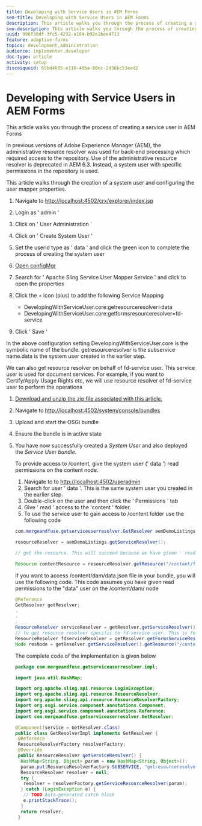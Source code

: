 ```yaml
---
title: Developing with Service Users in AEM Forms
seo-title: Developing with Service Users in AEM Forms
description: This article walks you through the process of creating a service user in AEM Forms
seo-description: This article walks you through the process of creating a service user in AEM Forms
uuid: 996f30df-3fc5-4232-a104-b92e1bee4713
feature: adaptive-forms
topics: development,administration
audience: implementer,developer
doc-type: article
activity: setup
discoiquuid: 65bd4695-e110-48ba-80ec-2d36bc53ead2
---
```


# Developing with Service Users in AEM Forms

This article walks you through the process of creating a service user in AEM Forms

In previous versions of Adobe Experience Manager (AEM), the administrative resource resolver was used for back-end processing which required access to the repository. Use of the administrative resource resolver is deprecated in AEM 6.3. Instead, a system user with specific permissions in the repository is used.

This article walks through the creation of a system user and configuring the user mapper properties.

   1. Navigate to [http://localhost:4502/crx/explorer/index.jsp](http://localhost:4502/crx/explorer/index.jsp)
   1. Login as ' admin '
   1. Click on ' User Administration '
   1. Click on ' Create System User '
   1. Set the userid type as ' data ' and click the green icon to complete the process of creating the system user
   1. [Open configMgr](http://localhost:4502/system/console/configMgr)
   1. Search for ' Apache Sling Service User Mapper Service ' and click to open the properties
   1. Click the *+* icon (plus) to add the following Service Mapping

        * DevelopingWithServiceUser.core:getresourceresolver=data
        * DevelopingWithServiceUser.core:getformsresourceresolver=fd-service

   1. Click ' Save '

   In the above configuration setting DevelopingWithServiceUser.core is the symbolic name of the bundle. getresourceresolver is the subservice name.data is the system user created in the earlier step.

   We can also get resource resolver on behalf of fd-service user. This service user is used for document services. For example, if you want to Certify/Apply Usage Rights etc, we will use resource resolver of fd-service user to perform the operations

1. [Download and unzip the zip file associated with this article.](assets/developingwithserviceuser.zip)
1. Navigate to [http://localhost:4502/system/console/bundles](http://localhost:4502/system/console/bundles)
1. Upload and start the OSGi bundle
1. Ensure the bundle is in active state
1. You have now successfully created a *System User* and also deployed the *Service User bundle*.

   To provide access to /content, give the system user (' data ') read permissions on the content node.

    1. Navigate to to [http://localhost:4502/useradmin](http://localhost:4502/useradmin)
    1. Search for user ' data '. This is the same system user you created in the earlier step.
    1. Double-click on the user and then click the ' Permissions ' tab
    1. Give ' read ' access to the 'content ' folder.
    1. To use the service user to gain access to /content folder use the following code



   ```java
   com.mergeandfuse.getserviceuserresolver.GetResolver aemDemoListings = sling.getService(com.mergeandfuse.getserviceuserresolver.GetResolver.class);
   
   resourceResolver = aemDemoListings.getServiceResolver();
   
   // get the resource. This will succeed because we have given ' read ' access to the content node
   
   Resource contentResource = resourceResolver.getResource("/content/forms/af/sandbox/abc.pdf");
   ```

   If you want to access /content/dam/data.json file in your bundle, you will use the following code. This code assumes you have given read permissions to the "data" user on the /content/dam/ node

   ```java
   @Reference
   GetResolver getResolver;
   .
   .
   .
   ResourceResolver serviceResolver = getResolver.getServiceResolver();
   // to get resource resolver specific to fd-service user. This is for Document Services
   ResourceResolver fdserviceResolver = getResolver.getFormsServiceResolver();
   Node resNode = getResolver.getServiceResolver().getResource("/content/dam/data.json").adaptTo(Node.class);
   
   ```

   The complete code of the implementation is given below

   ```java
   package com.mergeandfuse.getserviceuserresolver.impl;
   
   import java.util.HashMap;
   
   import org.apache.sling.api.resource.LoginException;
   import org.apache.sling.api.resource.ResourceResolver;
   import org.apache.sling.api.resource.ResourceResolverFactory;
   import org.osgi.service.component.annotations.Component;
   import org.osgi.service.component.annotations.Reference;
   import com.mergeandfuse.getserviceuserresolver.GetResolver;

   @Component(service = GetResolver.class)
   public class GetResolverImpl implements GetResolver {
    @Reference
    ResourceResolverFactory resolverFactory;
    @Override
    public ResourceResolver getServiceResolver() {
     HashMap<String, Object> param = new HashMap<String, Object>();
     param.put(ResourceResolverFactory.SUBSERVICE, "getresourceresolver");
     ResourceResolver resolver = null;
     try {
      resolver = resolverFactory.getServiceResourceResolver(param);
     } catch (LoginException e) {
      // TODO Auto-generated catch block
      e.printStackTrace();
     }
     return resolver;
    }
   ```

